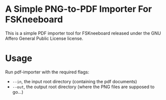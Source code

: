 # A Simple PNG-to-PDF Importer For FSKneeboard

This is a simple PDF importer tool for FSKneeboard released under the GNU Affero General Public License license.

# Usage

Run pdf-importer with the required flags:

- `--in`, the input root directory (containing the pdf documents)
- `--out`, the output root directory (where the PNG files are supposed to go...)